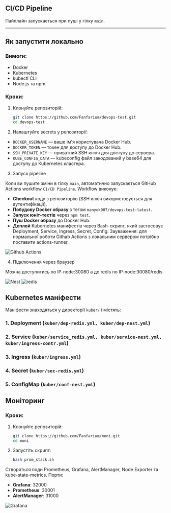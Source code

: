 ## CI/CD Pipeline

Пайплайн запускається при пуші у гілку `main`.

---

## Як запустити локально

### Вимоги:

- Docker
- Kubernetes
- kubectl CLI
- Node.js та npm

### Кроки:

1. Клонуйте репозиторій:

   ```bash
   git clone https://github.com/Fanfarium/devops-test.git
   cd devops-test
   
2. Налаштуйте secrets у репозиторії:

- `DOCKER_USERNAME` — ваше ім'я користувача Docker Hub.
- `DOCKER_TOKEN` — токен для доступу до Docker Hub.
- `SSH_PRIVATE_KEY` — приватний SSH ключ для доступу до сервера.
- `KUBE_CONFIG_DATA` — kubeconfig файл закодований у base64 для доступу до Kubernetes кластера.

3. Запуск pipeline

Коли ви пушите зміни в гілку `main`, автоматично запускається GitHub Actions workflow `CI/CD Pipeline`.
Workflow виконує:
- **Checkout** коду з репозиторію (SSH ключ використовується для аутентифікації).
- **Побудову Docker образу** з тегом `manyok007/devops-test:latest`.
- **Запуск юніт-тестів** через `npm test`.
- **Пуш Docker образу** до Docker Hub.
- **Деплой** Kubernetes манифестів через Bash-скрипт, який застосовує Deployment, Service, Ingress, Secret, Config.
Зауваження: для нормальної роботи Githab Actions з локальним сервером потрібно поставити actions-runner.

![Github Actions](photo/Github_Actions.png)

4. Підключення через браузер

Можна доступитись по IP-node:30080 а до redis по IP-node:30080/redis

![Nest](photo/nest.png)
![redis](photo/redis.png)

## Kubernetes маніфести

Маніфести знаходяться у директорії `kuber/` і містять:

### 1. Deployment (`kuber/dep-redis.yml, kuber/dep-nest.yml`)

### 2. Service (`kuber/service_redis.yml, kuber/service-nest.yml, kuber/ingress-contr.yml`)

### 3. Ingress (`kuber/ingress.yml`)

### 4. Secret (`kuber/sec-redis.yml`)

### 5. ConfigMap (`kuber/conf-nest.yml`)

## Моніторинг

### Кроки:

1. Клонуйте репозиторій:

   ```bash
   git clone https://github.com/Fanfarium/moni.git
   cd moni

2. Запустіть скрипт:

   ```bash
   bash prom_stack.sh

Створяться поди Prometheus, Grafana, AlertManager, Node Exporter та kube-state-metrics. 
Порти:
- **Grafana**: 32000
- **Prometheus**: 30001
- **AlertManager**: 31000


![Grafana](photo/Grafana.png)
